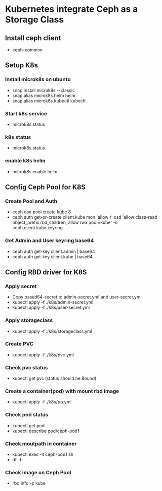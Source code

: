 # Kubernetes integrate Ceph as a Storage Class
## Install ceph client
- ceph-common

## Setup K8s
### Install microk8s on ubuntu
- snap install microk8s --classic
- snap alias microk8s.helm helm
- snap alias microk8s.kubectl kubectl
### Start k8s service
- microk8s.status

### k8s status
- microk8s.status

### enable k8s helm
- microk8s.enable helm


## Config Ceph Pool for K8S
### Create Pool and Auth
- ceph osd pool create kube 8
- ceph auth get-or-create client.kube mon 'allow r' osd 'allow class-read object_prefix rbd_children, allow rwx pool=kube' -o ceph.client.kube.keyring

### Get Admin and User keyring base64
- ceph auth get-key client.admin | base64
- ceph auth get-key client.kube | base64

## Config RBD driver for K8S


### Apply secret
- Copy based64-secret to admin-secret.yml and user-secret.yml
- kubectl apply -f ./k8s/admin-secret.yml
- kubectl apply -f ./k8s/user-secret.yml

### Apply storageclass
- kubectl apply -f ./k8s/storageclass.yml

### Create PVC
- kubectl apply -f ./k8s/pvc.yml

### Check pvc status
- kubectl get pvc  (status should be Bound)

### Create a container(pod) with mount rbd image
- kubectl apply -f ./k8s/po.yml

### Check pod status
- kubectl get pod
- kubectl describe pod/ceph-pod1

### Check moutpath in container
- kubectl exec -it ceph-pod1 sh
- df -h

### Check image on Ceph Pool
- rbd info -p kube <image-id>